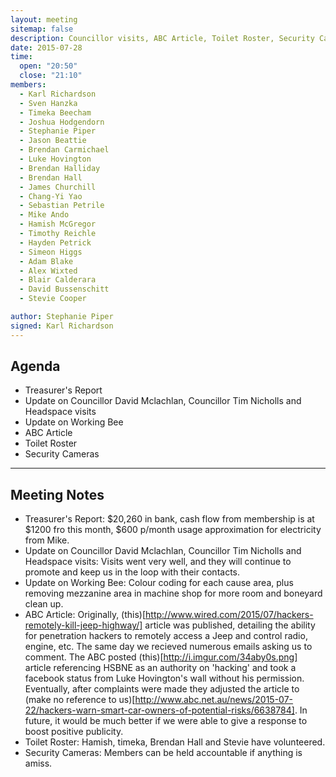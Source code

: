 ```yaml
---
layout: meeting
sitemap: false
description: Councillor visits, ABC Article, Toilet Roster, Security Cameras 
date: 2015-07-28
time:
  open: "20:50"
  close: "21:10"
members:
  - Karl Richardson
  - Sven Hanzka
  - Timeka Beecham
  - Joshua Hodgendorn
  - Stephanie Piper
  - Jason Beattie
  - Brendan Carmichael
  - Luke Hovington
  - Brendan Halliday
  - Brendan Hall
  - James Churchill
  - Chang-Yi Yao
  - Sebastian Petrile
  - Mike Ando
  - Hamish McGregor
  - Timothy Reichle
  - Hayden Petrick
  - Simeon Higgs
  - Adam Blake
  - Alex Wixted
  - Blair Calderara
  - David Bussenschitt
  - Stevie Cooper

author: Stephanie Piper
signed: Karl Richardson
---
```


## Agenda

  - Treasurer's Report
  - Update on Councillor David Mclachlan, Councillor Tim Nicholls and Headspace visits
  - Update on Working Bee
  - ABC Article
  - Toilet Roster
  - Security Cameras


---

## Meeting Notes

  - Treasurer's Report: $20,260 in bank, cash flow from membership is at $1200 fro this month, $600 p/month usage approximation for electricity from Mike.  
  - Update on Councillor David Mclachlan, Councillor Tim Nicholls and Headspace visits:  Visits went very well, and they will continue to promote and keep us in the loop with their contacts. 
  - Update on Working Bee:  Colour coding for each cause area, plus removing mezzanine area in machine shop for more room and boneyard clean up.  
  - ABC Article:  Originally, (this)[http://www.wired.com/2015/07/hackers-remotely-kill-jeep-highway/] article was published, detailing the ability for penetration hackers to remotely access a Jeep and control radio, engine, etc. The same day we recieved numerous emails asking us to comment.  The ABC posted (this)[http://i.imgur.com/34aby0s.png] article referencing HSBNE as an authority on 'hacking' and took a facebook status from Luke Hovington's wall without his permission.  Eventually, after complaints were made they adjusted the article to (make no reference to us)[http://www.abc.net.au/news/2015-07-22/hackers-warn-smart-car-owners-of-potential-risks/6638784].  In future, it would be much better if we were able to give a response to boost positive publicity. 
  - Toilet Roster: Hamish, timeka, Brendan Hall and Stevie have volunteered. 
  - Security Cameras:  Members can be held accountable if anything is amiss. 
